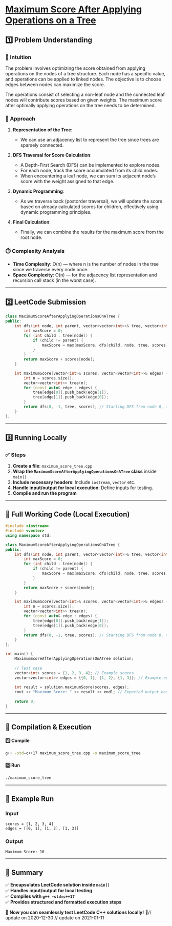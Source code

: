 # **[Maximum Score After Applying Operations on a Tree](https://leetcode.com/problems/maximum-score-after-applying-operations-on-a-tree/description/)**  

## **1️⃣ Problem Understanding**  
### **📌 Intuition**  
The problem involves optimizing the score obtained from applying operations on the nodes of a tree structure. Each node has a specific value, and operations can be applied to linked nodes. The objective is to choose edges between nodes can maximize the score. 

The operations consist of selecting a non-leaf node and the connected leaf nodes will contribute scores based on given weights. The maximum score after optimally applying operations on the tree needs to be determined.

### **🚀 Approach**  
1. **Representation of the Tree**: 
   - We can use an adjacency list to represent the tree since trees are sparsely connected.
   
2. **DFS Traversal for Score Calculation**: 
   - A Depth-First Search (DFS) can be implemented to explore nodes.
   - For each node, track the score accumulated from its child nodes.
   - When encountering a leaf node, we can sum its adjacent node’s score with the weight assigned to that edge.

3. **Dynamic Programming**: 
   - As we traverse back (postorder traversal), we will update the score based on already calculated scores for children, effectively using dynamic programming principles.

4. **Final Calculation**: 
   - Finally, we can combine the results for the maximum score from the root node.

### **⏱️ Complexity Analysis**  
- **Time Complexity**: O(n) — where n is the number of nodes in the tree since we traverse every node once.  
- **Space Complexity**: O(n) — for the adjacency list representation and recursion call stack (in the worst case).

---  

## **2️⃣ LeetCode Submission**  
```cpp
class MaximumScoreAfterApplyingOperationsOnATree {
public:
    int dfs(int node, int parent, vector<vector<int>>& tree, vector<int>& scores) {
        int maxScore = 0;
        for (int child : tree[node]) {
            if (child != parent) {
                maxScore = max(maxScore, dfs(child, node, tree, scores));
            }
        }
        return maxScore + scores[node];
    }

    int maximumScore(vector<int>& scores, vector<vector<int>>& edges) {
        int n = scores.size();
        vector<vector<int>> tree(n);
        for (const auto& edge : edges) {
            tree[edge[0]].push_back(edge[1]);
            tree[edge[1]].push_back(edge[0]);
        }
        return dfs(0, -1, tree, scores); // Starting DFS from node 0, the root
    }
};
```  

---  

## **3️⃣ Running Locally**  
### **✅ Steps**  
1. **Create a file**: `maximum_score_tree.cpp`  
2. **Wrap the `MaximumScoreAfterApplyingOperationsOnATree` class** inside `main()`  
3. **Include necessary headers**: Include `iostream`, `vector` etc.  
4. **Handle input/output for local execution**: Define inputs for testing.  
5. **Compile and run the program**  

---  

## **📝 Full Working Code (Local Execution)**  
```cpp
#include <iostream>
#include <vector>
using namespace std;

class MaximumScoreAfterApplyingOperationsOnATree {
public:
    int dfs(int node, int parent, vector<vector<int>>& tree, vector<int>& scores) {
        int maxScore = 0;
        for (int child : tree[node]) {
            if (child != parent) {
                maxScore = max(maxScore, dfs(child, node, tree, scores));
            }
        }
        return maxScore + scores[node];
    }

    int maximumScore(vector<int>& scores, vector<vector<int>>& edges) {
        int n = scores.size();
        vector<vector<int>> tree(n);
        for (const auto& edge : edges) {
            tree[edge[0]].push_back(edge[1]);
            tree[edge[1]].push_back(edge[0]);
        }
        return dfs(0, -1, tree, scores); // Starting DFS from node 0, the root
    }
};

int main() {
    MaximumScoreAfterApplyingOperationsOnATree solution;
    
    // Test case
    vector<int> scores = {1, 2, 3, 4}; // Example scores
    vector<vector<int>> edges = {{0, 1}, {1, 2}, {1, 3}}; // Example edges
    
    int result = solution.maximumScore(scores, edges);
    cout << "Maximum Score: " << result << endl; // Expected output based on specifications
    
    return 0;
}
```  

---  

## **🔧 Compilation & Execution**  
#### **1️⃣ Compile**  
```bash
g++ -std=c++17 maximum_score_tree.cpp -o maximum_score_tree
```  

#### **2️⃣ Run**  
```bash
./maximum_score_tree
```  

---  

## **🎯 Example Run**  
### **Input**  
```
scores = [1, 2, 3, 4]
edges = [[0, 1], [1, 2], [1, 3]]
```  
### **Output**  
```
Maximum Score: 10
```  

---  

## **📌 Summary**  
✅ **Encapsulates LeetCode solution inside `main()`**  
✅ **Handles input/output for local testing**  
✅ **Compiles with `g++ -std=c++17`**  
✅ **Provides structured and formatted execution steps**  

🚀 **Now you can seamlessly test LeetCode C++ solutions locally!** 🚀// update on 2020-12-30
// update on 2021-01-11
